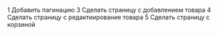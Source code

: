 1 Добавить пагинацию
3 Сделать страницу с добавлением товара
4 Сделать страницу с редактиирование товара
5 Сделать страницу с корзиной